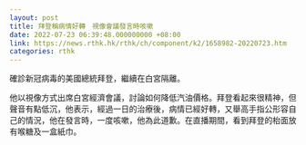 ```yaml
---
layout: post
title: 拜登稱病情好轉　視像會議發言時咳嗽
date: 2022-07-23 06:39:48.000000000 +08:00
link: https://news.rthk.hk/rthk/ch/component/k2/1658982-20220723.htm
categories: rthk
---
```


確診新冠病毒的美國總統拜登，繼續在白宮隔離。

他以視像方式出席白宮經濟會議，討論如何降低汽油價格。拜登看起來很精神，但聲音有點低沉，他表示，經過一日的治療後，病情已經好轉，又舉高手指公形容自己的情況，他在發言時，一度咳嗽，他為此道歉。在直播期間，看到拜登的枱面放有喉糖及一盒紙巾。
